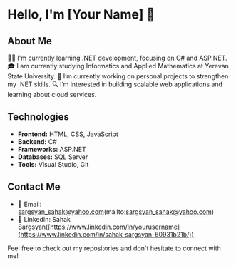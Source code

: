 # Hello, I'm [Your Name] 👋

## About Me
👨‍💻 I'm currently learning .NET development, focusing on C# and ASP.NET.
🎓 I am currently studying Informatics and Applied Mathematics at Yerevan State University.
🌱 I’m currently working on personal projects to strengthen my .NET skills.
🔍 I’m interested in building scalable web applications and learning about cloud services.

## Technologies
- **Frontend:** HTML, CSS, JavaScript
- **Backend:** C#
- **Frameworks:** ASP.NET
- **Databases:** SQL Server
- **Tools:** Visual Studio, Git


## Contact Me
- 📧 Email: sargsyan_sahak@yahoo.com(mailto:sargsyan_sahak@yahoo.com)
- 💼 LinkedIn: Sahak Sargsyan([https://www.linkedin.com/in/yourusername](https://www.linkedin.com/in/sahak-sargsyan-60931b21b/))

Feel free to check out my repositories and don't hesitate to connect with me!

<!---
Sahak-Sargsyan/Sahak-Sargsyan is a ✨ special ✨ repository because its `README.md` (this file) appears on your GitHub profile.
You can click the Preview link to take a look at your changes.
--->
